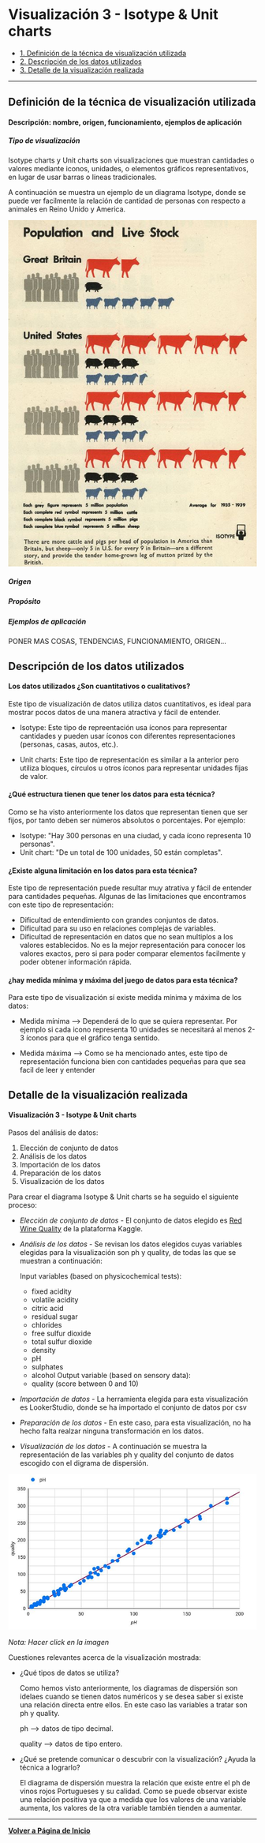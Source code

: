 # Visualización 3 - Isotype & Unit charts


- [1. Definición de la técnica de visualización utilizada](#Definición-de-la-técnica-de-visualizacion)
- [2. Descripción de los datos utilizados](#Descripción-de-los-datos-utilizados)
- [3. Detalle de la visualización realizada](#Detalle-de-la-visualización-realizada)

---

## Definición de la técnica de visualización utilizada
#### Descripción: nombre, origen, funcionamiento, ejemplos de aplicación
##### Tipo de visualización
Isotype charts y Unit charts son visualizaciones que muestran cantidades o valores mediante iconos, unidades, o elementos gráficos representativos, en lugar de usar barras o líneas tradicionales.

A continuación se muestra un ejemplo de un diagrama Isotype, donde se puede ver facilmente la relación de cantidad de personas con respecto a animales en Reino Unido y America.


![Isotype](../../docs/assets/images/isotype.JPG)



##### Origen

##### Propósito

##### Ejemplos de aplicación

PONER MAS COSAS, TENDENCIAS, FUNCIONAMIENTO, ORIGEN...

## Descripción de los datos utilizados
#### Los datos utilizados ¿Son cuantitativos o cualitativos?

Este tipo de visualización de datos utiliza datos cuantitativos, es ideal para mostrar pocos datos de una manera atractiva y fácil de entender.

- Isotype: Este tipo de repreentación usa íconos para representar cantidades y pueden usar íconos con diferentes representaciones (personas, casas, autos, etc.).

- Unit charts: Este tipo de representación es similar a la anterior pero utiliza bloques, círculos u otros íconos para representar unidades fijas de valor.

#### ¿Qué estructura tienen que tener los datos para esta técnica?

Como se ha visto anteriormente los datos que representan tienen que ser fijos, por tanto deben ser números absolutos o porcentajes. Por ejemplo:

- Isotype: "Hay 300 personas en una ciudad, y cada ícono representa 10 personas".
- Unit chart: "De un total de 100 unidades, 50 están completas".

#### ¿Existe alguna limitación en los datos para esta técnica? 
Este tipo de representación puede resultar muy atrativa y fácil de entender para cantidades pequeñas. Algunas de las limitaciones que encontramos con este tipo de representación:
- Dificultad de entendimiento con grandes conjuntos de datos.
- Dificultad para su uso en relaciones complejas de variables.
- Dificultad de representación en datos que no sean multiplos a los valores establecidos.
No es la mejor representación para conocer los valores exactos, pero si para poder comparar elementos facilmente y poder obtener información rápida. 

#### ¿hay medida mínima y máxima del juego de datos para esta técnica?

Para este tipo de visualización sí existe medida mínima y máxima de los datos:
- Medida mínima --> Dependerá de lo que se quiera representar. Por ejemplo si cada icono representa 10 unidades se necesitará al menos 2-3 íconos para que el gráfico tenga sentido.
  
- Medida máxima --> Como se ha mencionado antes, este tipo de representación funciona bien con cantidades pequeñas para que sea facil de leer y entender

## Detalle de la visualización realizada
#### Visualización 3 - Isotype & Unit charts

Pasos del análisis de datos:

1. Elección de conjunto de datos
2. Análisis de los datos
3. Importación de los datos
4. Preparación de los datos
5. Visualización de los datos

Para crear el diagrama Isotype & Unit charts se ha seguido el siguiente proceso:

- *Elección de conjunto de datos* - El conjunto de datos elegido es [Red Wine Quality](https://www.kaggle.com/datasets/uciml/red-wine-quality-cortez-et-al-2009) de la plataforma Kaggle.
- *Análisis de los datos* - Se revisan los datos elegidos cuyas variables elegidas para la visualización son ph y quality, de todas las que se muestran a continuación:
  
   Input variables (based on physicochemical tests):
    - fixed acidity
    - volatile acidity
    - citric acid
    - residual sugar
    - chlorides
    - free sulfur dioxide
    - total sulfur dioxide
    - density
    - pH
    - sulphates
    - alcohol
  Output variable (based on sensory data):
    - quality (score between 0 and 10) 
- *Importación de datos* - La herramienta elegida para esta visualización es LookerStudio, donde se ha importado el conjunto de datos por csv
- *Preparación de los datos* - En este caso, para esta visualización, no ha hecho falta realzar ninguna transformación en los datos.
- *Visualización de los datos* - A continuación se muestra la representación de las variables ph y quality del conjunto de datos escogido con el digrama de dispersión.

[![Vista previa del informe](../../docs/assets/images/Visualizacion_dispersion.JPG)](https://lookerstudio.google.com/reporting/1d9fc4ae-ae8b-410b-ac2d-b1471f3023ab) 

*Nota: Hacer click en la imagen*


Cuestiones relevantes acerca de la visualización mostrada:
- ¿Qué tipos de datos se utiliza?

  Como hemos visto anteriormente, los diagramas de dispersión son idelaes cuando se tienen datos numéricos y se desea saber si existe una relación directa entre ellos. En este caso las variables a tratar son ph y quality.

  ph --> datos de tipo decimal.

  quality --> datos de tipo entero.
  
- ¿Qué se pretende comunicar o descubrir con la visualización? ¿Ayuda la técnica a lograrlo?

  El diagrama de dispersión muestra la relación que existe entre el ph de vinos rojos Portugueses y su calidad. Como se puede observar existe una relación positiva ya que a medida que los valores de una variable aumenta, los valores de la otra variable también tienden a aumentar.
  
---

**[Volver a Página de Inicio](../index.md)**
